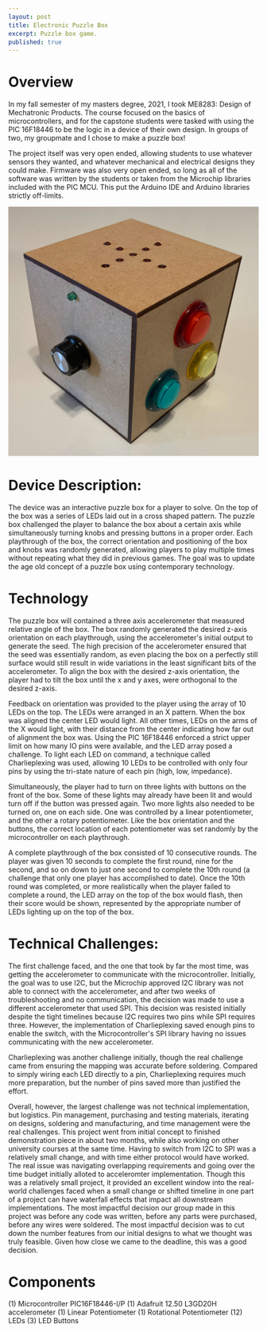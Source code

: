 ```yaml
---
layout: post
title: Electronic Puzzle Box
excerpt: Puzzle box game.
published: true
---
```

# Overview
In my fall semester of my masters degree, 2021, I took ME8283: Design of Mechatronic Products. The course focused on the basics of microcontrollers, and for the capstone students were tasked with using the PIC 16F18446 to be the logic in a device of their own design. In groups of two, my groupmate and I chose to make a puzzle box! 

The project itself was very open ended, allowing students to use whatever sensors they wanted, and whatever mechanical and electrical designs they could make. Firmware was also very open ended, so long as all of the software was written by the students or taken from the Microchip libraries included with the PIC MCU. This put the Arduino IDE and Arduino libraries strictly off-limits.

![Image](/images/puzzle_box/puzzle_box_unlit.jpg)

# Device Description:
The device was an interactive puzzle box for a player to solve. On the top of the box was a series of LEDs laid out in a cross shaped pattern. The puzzle box challenged the player to balance the box about a certain axis while simultaneously turning knobs and pressing buttons in a proper order. Each playthrough of the box, the correct orientation and positioning of the box and knobs was randomly generated, allowing players to play multiple times without repeating what they did in previous games. The goal was to update the age old concept of a puzzle box using contemporary technology.

# Technology
The puzzle box will contained a three axis accelerometer that measured relative angle of the box. The box randomly generated the desired z-axis orientation on each playthrough, using the accelerometer's initial output to generate the seed. The high precision of the accelerometer ensured that the seed was essentially random, as even placing the box on a perfectly still surface would still result in wide variations in the least significant bits of the accelerometer. To align the box with the desired z-axis orientation, the player had to tilt the box until the x and y axes, were orthogonal to the desired z-axis. 

Feedback on orientation was provided to the player using the array of 10 LEDs on the top. The LEDs were arranged in an X pattern. When the box was aligned the center LED would light. All other times, LEDs on the arms of the X would light, with their distance from the center indicating how far out of alignment the box was. Using the PIC 16F18446 enforced a strict upper limit on how many IO pins were available, and the LED array posed a challenge. To light each LED on command, a technique called Charlieplexing was used, allowing 10 LEDs to be controlled with only four pins by using the tri-state nature of each pin (high, low, impedance).

Simultaneously, the player had to turn on three lights with buttons on the front of the box. Some of these lights may already have been lit and would turn off if the button was pressed again. Two more lights also needed to be turned on, one on each side. One was controlled by a linear potentiometer, and the other a rotary potentiometer. Like the box orientation and the buttons, the correct location of each potentiometer was set randomly by the microcontroller on each playthrough.

A complete playthrough of the box consisted of 10 consecutive rounds. The player was given 10 seconds to complete the first round, nine for the second, and so on down to just one second to complete the 10th round (a challenge that only one player has accomplished to date). Once the 10th round was completed, or more realistically when the player failed to complete a round, the LED array on the top of the box would flash, then their score would be shown, represented by the appropriate number of LEDs lighting up on the top of the box.

# Technical Challenges:
The first challenge faced, and the one that took by far the most time, was getting the accelerometer to communicate with the microcontroller. Initially, the goal was to use I2C, but the Microchip approved I2C library was not able to connect with the accelerometer, and after two weeks of troubleshooting and no communication, the decision was made to use a different accelerometer that used SPI. This decision was resisted initially despite the tight timelines because I2C requires two pins while SPI requires three. However, the implementation of Charlieplexing saved enough pins to enable the switch, with the Microcontroller's SPI library having no issues communicating with the new accelerometer. 

Charlieplexing was another challenge initially, though the real challenge came from ensuring the mapping was accurate before soldering. Compared to simply wiring each LED directly to a pin, Charlieplexing requires much more preparation, but the number of pins saved more than justified the effort.

Overall, however, the largest challenge was not technical implementation, but logistics. Pin management, purchasing and testing materials, iterating on designs, soldering and manufacturing, and time management were the real challenges. This project went from initial concept to finished demonstration piece in about two months, while also working on other university courses at the same time. Having to switch from I2C to SPI was a relatively small change, and with time either protocol would have worked. The real issue was navigating overlapping requirements and going over the time budget initially alloted to acceleromter implementation. Though this was a relatively small project, it provided an excellent window into the real-world challenges faced when a small change or shifted timeline in one part of a project can have waterfall effects that impact all downstream implementations. The most impactful decision our group made in this project was before any code was written, before any parts were purchased, before any wires were soldered. The most impactful decision was to cut down the number features from our initial designs to what we thought was truly feasible. Given how close we came to the deadline, this was a good decision.

# Components
(1) Microcontroller PIC16F18446-I/P
(1) Adafruit 12.50 L3GD20H accelerometer
(1) Linear Potentiometer
(1) Rotational Potentiometer
(12) LEDs
(3) LED Buttons
